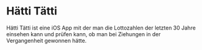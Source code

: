 # Hätti Tätti
Hätti Tätti ist eine iOS App mit der man die Lottozahlen der letzten 30 Jahre einsehen kann und prüfen kann, ob man bei Ziehungen in der Vergangenheit gewonnen hätte.
